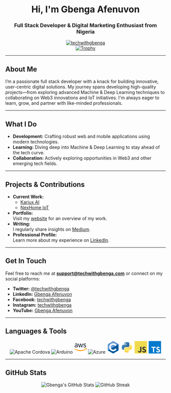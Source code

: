 <h1 align="center">Hi, I'm Gbenga Afenuvon</h1>
<h3 align="center">Full Stack Developer & Digital Marketing Enthusiast from Nigeria</h3>

<p align="center">
  <a href="https://github.com/techwithgbenga">
    <img src="https://komarev.com/ghpvc/?username=techwithgbenga&label=Profile%20views&color=0e75b6&style=flat" alt="techwithgbenga" />
  </a>
  <br />
  <a href="https://github.com/techwithgbenga">
    <img src="https://github-profile-trophy.vercel.app/?username=techwithgbenga" alt="Trophy" />
  </a>
</p>

---

## About Me

I’m a passionate full stack developer with a knack for building innovative, user-centric digital solutions. My journey spans developing high-quality projects—from exploring advanced Machine & Deep Learning techniques to collaborating on Web3 innovations and IoT initiatives. I'm always eager to learn, grow, and partner with like-minded professionals.

---

## What I Do

- **Development:** Crafting robust web and mobile applications using modern technologies.
- **Learning:** Diving deep into Machine & Deep Learning to stay ahead of the tech curve.
- **Collaboration:** Actively exploring opportunities in Web3 and other emerging tech fields.

---

## Projects & Contributions

- **Current Work:**  
  - [Kariux AI](https://github.com/techwithgbenga/kariux-ai)  
  - [NexHome IoT](https://github.com/techwithgbenga/nexhome-iot)
- **Portfolio:**  
  Visit my [website](https://techwithgbenga.com/) for an overview of my work.
- **Writing:**  
  I regularly share insights on [Medium](https://medium.com/@techwithgbenga).
- **Professional Profile:**  
  Learn more about my experience on [LinkedIn](https://www.linkedin.com/in/techwithgbenga/).

---

## Get In Touch

Feel free to reach me at **support@techwithgbenga.com** or connect on my social platforms:

- **Twitter:** [@techwithgbenga](https://twitter.com/techwithgbenga)
- **LinkedIn:** [Gbenga Afenuvon](https://www.linkedin.com/in/techwithgbenga/)
- **Facebook:** [techwithgbenga](https://www.facebook.com/techwithgbenga/)
- **Instagram:** [techwithgbenga](https://www.instagram.com/techwithgbenga/)
- **YouTube:** [Gbenga Afenuvon](https://www.youtube.com/@gbengaafenuvon)

---

## Languages & Tools

<p align="center">
  <img src="https://www.vectorlogo.zone/logos/apache_cordova/apache_cordova-icon.svg" alt="Apache Cordova" width="40" height="40"/>
  <img src="https://cdn.worldvectorlogo.com/logos/arduino-1.svg" alt="Arduino" width="40" height="40"/>
  <img src="https://raw.githubusercontent.com/devicons/devicon/master/icons/amazonwebservices/amazonwebservices-original-wordmark.svg" alt="AWS" width="40" height="40"/>
  <img src="https://www.vectorlogo.zone/logos/microsoft_azure/microsoft_azure-icon.svg" alt="Azure" width="40" height="40"/>
  <img src="https://raw.githubusercontent.com/devicons/devicon/master/icons/c/c-original.svg" alt="C" width="40" height="40"/>
  <img src="https://raw.githubusercontent.com/devicons/devicon/master/icons/python/python-original.svg" alt="Python" width="40" height="40"/>
  <img src="https://raw.githubusercontent.com/devicons/devicon/master/icons/javascript/javascript-original.svg" alt="JavaScript" width="40" height="40"/>
  <img src="https://raw.githubusercontent.com/devicons/devicon/master/icons/typescript/typescript-original.svg" alt="TypeScript" width="40" height="40"/>
  <!-- Add or remove icons as needed -->
</p>

---

## GitHub Stats

<p align="center">
  <img src="https://github-readme-stats.vercel.app/api?username=techwithgbenga&show_icons=true&locale=en" alt="Gbenga's GitHub Stats" />
  <img src="https://github-readme-streak-stats.herokuapp.com/?user=techwithgbenga" alt="GitHub Streak" />
</p>
